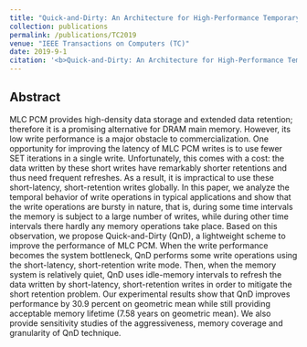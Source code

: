 ```yaml
---
title: "Quick-and-Dirty: An Architecture for High-Performance Temporary Short Writes in MLC PCM"
collection: publications
permalink: /publications/TC2019
venue: "IEEE Transactions on Computers (TC)"
date: 2019-9-1
citation: '<b>Quick-and-Dirty: An Architecture for High-Performance Temporary Short Writes in MLC PCM</b>. <b>Mingzhe Zhang</b>, Lunkai Zhang, Lei Jiang, Frederic T Chong, Zhiyong Liu. <i>IEEE Transactions on Computers (TC)</i>, Vol. 68, Issue 9, pp. 1365-1375.'
---
```


## Abstract
MLC PCM provides high-density data storage and extended data retention; therefore it is a promising alternative for DRAM main memory. However, its low write performance is a major obstacle to commercialization. One opportunity for improving the latency of MLC PCM writes is to use fewer SET iterations in a single write. Unfortunately, this comes with a cost: the data written by these short writes have remarkably shorter retentions and thus need frequent refreshes. As a result, it is impractical to use these short-latency, short-retention writes globally. In this paper, we analyze the temporal behavior of write operations in typical applications and show that the write operations are bursty in nature, that is, during some time intervals the memory is subject to a large number of writes, while during other time intervals there hardly any memory operations take place. Based on this observation, we propose Quick-and-Dirty (QnD), a lightweight scheme to improve the performance of MLC PCM. When the write performance becomes the system bottleneck, QnD performs some write operations using the short-latency, short-retention write mode. Then, when the memory system is relatively quiet, QnD uses idle-memory intervals to refresh the data written by short-latency, short-retention writes in order to mitigate the short retention problem. Our experimental results show that QnD improves performance by 30.9 percent on geometric mean while still providing acceptable memory lifetime (7.58 years on geometric mean). We also provide sensitivity studies of the aggressiveness, memory coverage and granularity of QnD technique.

